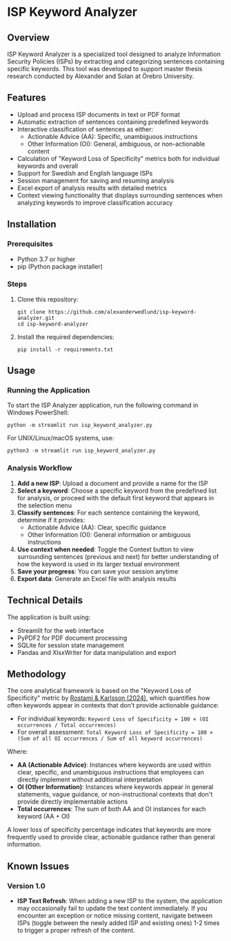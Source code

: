 # ISP Keyword Analyzer

## Overview

ISP Keyword Analyzer is a specialized tool designed to analyze Information Security Policies (ISPs) by extracting and categorizing sentences containing specific keywords. This tool was developed to support master thesis research conducted by Alexander and Solan at Örebro University.

## Features

- Upload and process ISP documents in text or PDF format
- Automatic extraction of sentences containing predefined keywords
- Interactive classification of sentences as either:
  - Actionable Advice (AA): Specific, unambiguous instructions
  - Other Information (OI): General, ambiguous, or non-actionable content
- Calculation of "Keyword Loss of Specificity" metrics both for individual keywords and overall
- Support for Swedish and English language ISPs
- Session management for saving and resuming analysis
- Excel export of analysis results with detailed metrics
- Context viewing functionality that displays surrounding sentences when analyzing keywords to improve classification accuracy

## Installation

### Prerequisites

- Python 3.7 or higher
- pip (Python package installer)

### Steps

1. Clone this repository:
   ```
   git clone https://github.com/alexanderwedlund/isp-keyword-analyzer.git
   cd isp-keyword-analyzer
   ```

2. Install the required dependencies:
   ```
   pip install -r requirements.txt
   ```

## Usage

### Running the Application

To start the ISP Analyzer application, run the following command in Windows PowerShell:

```
python -m streamlit run isp_keyword_analyzer.py
```

For UNIX/Linux/macOS systems, use:

```
python3 -m streamlit run isp_keyword_analyzer.py
```

### Analysis Workflow

1. **Add a new ISP**: Upload a document and provide a name for the ISP
2. **Select a keyword**: Choose a specific keyword from the predefined list for analysis, or proceed with the default first keyword that appears in the selection menu
3. **Classify sentences**: For each sentence containing the keyword, determine if it provides:
   - Actionable Advice (AA): Clear, specific guidance
   - Other Information (OI): General information or ambiguous instructions
4. **Use context when needed**: Toggle the Context button to view surrounding sentences (previous and next) for better understanding of how the keyword is used in its larger textual environment
5. **Save your progress**: You can save your session anytime
6. **Export data**: Generate an Excel file with analysis results

## Technical Details

The application is built using:
- Streamlit for the web interface
- PyPDF2 for PDF document processing
- SQLite for session state management
- Pandas and XlsxWriter for data manipulation and export

## Methodology

The core analytical framework is based on the "Keyword Loss of Specificity" metric by [Rostami & Karlsson (2024)](https://www.emerald.com/insight/content/doi/10.1108/ics-10-2023-0187/full/pdf), which quantifies how often keywords appear in contexts that don't provide actionable guidance:

- For individual keywords: `Keyword Loss of Specificity = 100 × (OI occurrences / Total occurrences)`
- For overall assessment: `Total Keyword Loss of Specificity = 100 × (Sum of all OI occurrences / Sum of all keyword occurrences)`

Where:
- **AA (Actionable Advice)**: Instances where keywords are used within clear, specific, and unambiguous instructions that employees can directly implement without additional interpretation
- **OI (Other Information)**: Instances where keywords appear in general statements, vague guidance, or non-instructional contexts that don't provide directly implementable actions
- **Total occurrences**: The sum of both AA and OI instances for each keyword (AA + OI)

A lower loss of specificity percentage indicates that keywords are more frequently used to provide clear, actionable guidance rather than general information.

## Known Issues

### Version 1.0
- **ISP Text Refresh**: When adding a new ISP to the system, the application may occasionally fail to update the text content immediately. If you encounter an exception or notice missing content, navigate between ISPs (toggle between the newly added ISP and existing ones) 1-2 times to trigger a proper refresh of the content.
